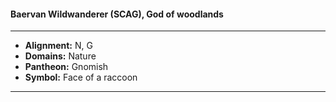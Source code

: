 #### Baervan Wildwanderer (SCAG), God of woodlands
___

- **Alignment:** N, G
- **Domains:** Nature
- **Pantheon:** Gnomish
- **Symbol:** Face of a raccoon
___
